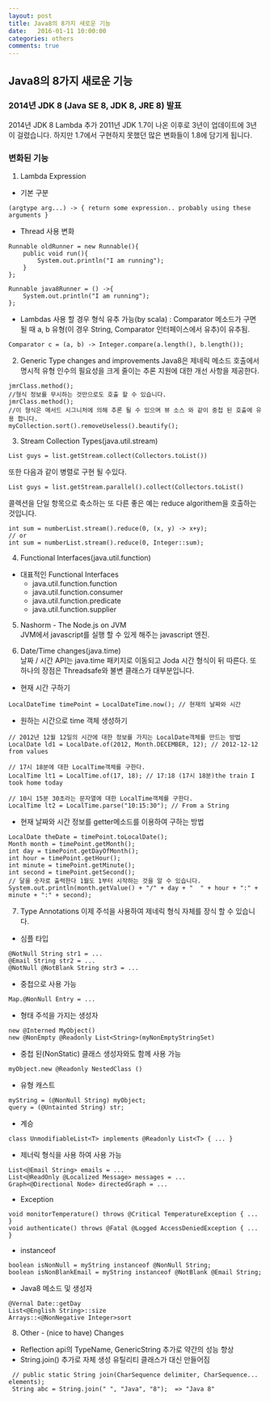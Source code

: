 ```yaml
---
layout: post
title: Java8의 8가지 새로운 기능
date:   2016-01-11 10:00:00
categories: others
comments: true 
---
```


Java8의 8가지 새로운 기능
-------------------------

### 2014년 JDK 8 (Java SE 8, JDK 8, JRE 8) 발표
2014년 JDK 8 Lambda 추가
2011년 JDK 1.7이 나온 이후로 3년이 업데이트에 3년이 걸렸습니다. 하지만 1.7에서 구현하지 못했던 많은 변화들이 1.8에 담기게 됩니다.

### 변화된 기능

1) Lambda Expression
- 기본 구분

~~~
(argtype arg...) -> { return some expression.. probably using these arguments }
~~~

- Thread 사용 변화

~~~
Runnable oldRunner = new Runnable(){
    public void run(){
        System.out.println("I am running");
    }
};

Runnable java8Runner = () ->{
    System.out.println("I am running");
};
~~~

- Lambdas 사용 할 경우 형식 유추 가능(by scala)
 : Comparator 메소드가 구면 될 때 a, b 유형(이 경우 String, Comparator 인터페이스에서 유추)이 유추됨.

~~~
Comparator c = (a, b) -> Integer.compare(a.length(), b.length());
~~~

2) Generic Type changes and improvements
Java8은 제네릭 메소드 호출에서 명시적 유형 인수의 필요성을 크게 줄이는 추론 지원에 대한 개선 사항을 제공한다.

~~~
jmrClass.method();
//형식 정보를 무시하는 것만으로도 호출 할 수 있습니다.
jmrClass.method();
//이 형식은 메서드 시그니처에 의해 추론 될 수 있으며 뷰 소스 와 같이 중첩 된 호출에 유용 합니다.
myCollection.sort().removeUseless().beautify();
~~~

3) Stream Collection Types(java.util.stream)

~~~
List guys = list.getStream.collect(Collectors.toList())
~~~

또한 다음과 같이 병렬로 구현 될 수있다.

~~~
List guys = list.getStream.parallel().collect(Collectors.toList()
~~~

콜렉션을 단일 항목으로 축소하는 또 다른 좋은 예는 reduce algorithem을 호출하는 것입니다.

~~~
int sum = numberList.stream().reduce(0, (x, y) -> x+y);
// or
int sum = numberList.stream().reduce(0, Integer::sum);
~~~

4) Functional Interfaces(java.util.function)  
* 대표적인 Functional Interfaces  
	+ java.util.function.function   
	+ java.util.function.consumer  
	+ java.util.function.predicate  
	+ java.util.function.supplier  

5) Nashorm - The Node.js on JVM  
JVM에서 javascript를 실행 할 수 있게 해주는 javascript 엔진.

6) Date/Time changes(java.time)  
날짜 / 시간 API는 java.time 패키지로 이동되고 Joda 시간 형식이 뒤 따른다. 또 하나의 장점은 Threadsafe와 불변 클래스가 대부분입니다.

* 현재 시간 구하기

~~~
LocalDateTime timePoint = LocalDateTime.now(); // 현재의 날짜와 시간
~~~

* 원하는 시간으로 time 객체 생성하기

~~~
// 2012년 12월 12일의 시간에 대한 정보를 가지는 LocalDate객체를 만드는 방법  
LocalDate ld1 = LocalDate.of(2012, Month.DECEMBER, 12); // 2012-12-12 from values

// 17시 18분에 대한 LocalTime객체를 구한다.
LocalTime lt1 = LocalTime.of(17, 18); // 17:18 (17시 18분)the train I took home today

// 10시 15분 30초라는 문자열에 대한 LocalTime객체를 구한다.
LocalTime lt2 = LocalTime.parse("10:15:30"); // From a String
~~~

* 현재 날짜와 시간 정보를 getter메소드를 이용하여 구하는 방법

~~~
LocalDate theDate = timePoint.toLocalDate();
Month month = timePoint.getMonth();
int day = timePoint.getDayOfMonth();
int hour = timePoint.getHour();
int minute = timePoint.getMinute();
int second = timePoint.getSecond();
// 달을 숫자로 출력한다 1월도 1부터 시작하는 것을 알 수 있습니다. 
System.out.println(month.getValue() + "/" + day + "  " + hour + ":" + minute + ":" + second);
~~~

7) Type Annotations
이제 주석을 사용하여 제네릭 형식 자체를 장식 할 수 있습니다.

* 심플 타입

~~~
@NotNull String str1 = ...
@Email String str2 = ...
@NotNull @NotBlank String str3 = ...
~~~

* 중첩으로 사용 가능

~~~
Map.@NonNull Entry = ...
~~~

* 형태 주석을 가지는 생성자 

~~~
new @Interned MyObject()
new @NonEmpty @Readonly List<String>(myNonEmptyStringSet)
~~~

* 중첩 된(NonStatic) 클래스 생성자와도 함께 사용 가능

~~~
myObject.new @Readonly NestedClass ()
~~~

* 유형 캐스트

~~~
myString = (@NonNull String) myObject; 
query = (@Untainted String) str;
~~~

* 계승

~~~
class UnmodifiableList<T> implements @Readonly List<T> { ... }
~~~

* 제너릭 형식을 사용 하여 사용 가능

~~~
List<@Email String> emails = ...
List<@ReadOnly @Localized Message> messages = ...
Graph<@Directional Node> directedGraph = ...
~~~

* Exception

~~~
void monitorTemperature() throws @Critical TemperatureException { ... }
void authenticate() throws @Fatal @Logged AccessDeniedException { ... }
~~~

* instanceof

~~~
boolean isNonNull = myString instanceof @NonNull String;
boolean isNonBlankEmail = myString instanceof @NotBlank @Email String;
~~~

* Java8 메소드 및 생성자

~~~
@Vernal Date::getDay
List<@English String>::size
Arrays::<@NonNegative Integer>sort
~~~


8) Other - (nice to have) Changes

- Reflection api의 TypeName, GenericString 추가로 약간의 성능 향상
- String.join() 추가로 자체 생성 유틸리티 클래스가 대신 만들어짐

~~~
 // public static String join(CharSequence delimiter, CharSequence... elements);
 String abc = String.join(" ", "Java", "8");  => "Java 8"
~~~